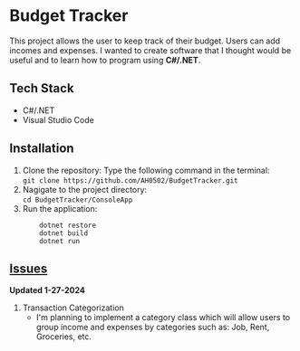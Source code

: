 # Budget Tracker

This project allows the user to keep track of their budget. Users can add incomes and expenses. I wanted to create software that I thought would be useful and to learn how to program using **C#/.NET**. 

## Tech Stack
* C#/.NET
* Visual Studio Code

## Installation
1. Clone the repository:
    Type the following command in the terminal:\
    `git clone https://github.com/AH0502/BudgetTracker.git`
2. Nagigate to the project directory:\
    `cd BudgetTracker/ConsoleApp`
3. Run the application: 
    ```
        dotnet restore
        dotnet build
        dotnet run
    ```

## [Issues](https://github.com/AH0502/BudgetTracker/issues)
**Updated 1-27-2024**
1. Transaction Categorization 
    - I'm planning to implement a category class which will allow users to group income and expenses by categories such as: Job, Rent, Groceries, etc. 